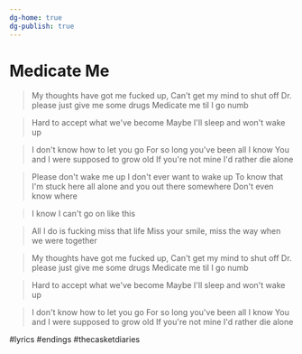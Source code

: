 ```yaml
---
dg-home: true
dg-publish: true
---
```


# Medicate Me

> My thoughts have got me fucked up,
Can't get my mind to shut off
Dr. please just give me some drugs
Medicate me til I go numb

>Hard to accept what we've become
Maybe I'll sleep and won't wake up

>I don't know how to let you go
For so long you've been all I know
You and I were supposed to grow old
If you're not mine I'd rather die alone

>Please don't wake me up
I don't ever want to wake up
To know that I'm stuck
here all alone and
you out there somewhere
Don't even know where

>I know I can't go on like this

>All I do is fucking miss that life
Miss your smile, miss the way when we were together

>My thoughts have got me fucked up,
Can't get my mind to shut off
Dr. please just give me some drugs
Medicate me til I go numb

>Hard to accept what we've become
Maybe I'll sleep and won't wake up

>I don't know how to let you go
For so long you've been all I know
You and I were supposed to grow old
If you're not mine I'd rather die alone

#lyrics #endings #thecasketdiaries 